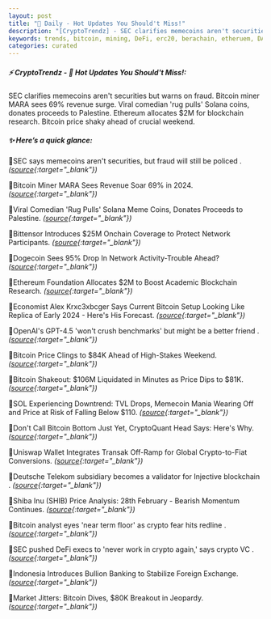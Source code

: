 ```yaml
---
layout: post
title: "🌅 Daily - Hot Updates You Should't Miss!"
description: "[CryptoTrendz] - SEC clarifies memecoins aren't securities but warns on fraud. Bitcoin miner MARA sees 69% revenue surge. Viral comedian 'rug pulls' Solana coins, donates proceeds to Palestine. Ethereum allocates $2M for blockchain research. Bitcoin price shaky ahead of crucial weekend."
keywords: trends, bitcoin, mining, DeFi, erc20, berachain, etheruem, DAO, DEX, staking, btc
categories: curated
---
```


##### ⚡ CryptoTrendz - 📌 *Hot Updates You Should't Miss!:*

SEC clarifies memecoins aren't securities but warns on fraud. Bitcoin miner MARA sees 69% revenue surge. Viral comedian 'rug pulls' Solana coins, donates proceeds to Palestine. Ethereum allocates $2M for blockchain research. Bitcoin price shaky ahead of crucial weekend.

##### ✨ *Here’s a quick glance:*


🔹SEC says memecoins aren't securities, but fraud will still be policed . *([source](https://s.avyag.com/wf7n){:target="_blank"})*

🔹Bitcoin Miner MARA Sees Revenue Soar 69% in 2024. *([source](https://s.avyag.com/l9ji){:target="_blank"})*

🔹Viral Comedian 'Rug Pulls' Solana Meme Coins, Donates Proceeds to Palestine. *([source](https://s.avyag.com/m8wh){:target="_blank"})*

🔹Bittensor Introduces $25M Onchain Coverage to Protect Network Participants. *([source](https://s.avyag.com/vcto){:target="_blank"})*

🔹Dogecoin Sees 95% Drop In Network Activity-Trouble Ahead? *([source](https://s.avyag.com/oo77){:target="_blank"})*

🔹Ethereum Foundation Allocates $2M to Boost Academic Blockchain Research. *([source](https://s.avyag.com/cz5i){:target="_blank"})*

🔹Economist Alex Krxc3xbcger Says Current Bitcoin Setup Looking Like Replica of Early 2024 - Here's His Forecast. *([source](https://s.avyag.com/xs4d){:target="_blank"})*

🔹OpenAI's GPT-4.5 'won't crush benchmarks' but might be a better friend . *([source](https://s.avyag.com/t88n){:target="_blank"})*

🔹Bitcoin Price Clings to $84K Ahead of High-Stakes Weekend. *([source](https://s.avyag.com/yj1l){:target="_blank"})*

🔹Bitcoin Shakeout: $106M Liquidated in Minutes as Price Dips to $81K. *([source](https://s.avyag.com/nv8g){:target="_blank"})*

🔹SOL Experiencing Downtrend: TVL Drops, Memecoin Mania Wearing Off and Price at Risk of Falling Below $110. *([source](https://s.avyag.com/ah97){:target="_blank"})*

🔹Don't Call Bitcoin Bottom Just Yet, CryptoQuant Head Says: Here's Why. *([source](https://s.avyag.com/tfcr){:target="_blank"})*

🔹Uniswap Wallet Integrates Transak Off-Ramp for Global Crypto-to-Fiat Conversions. *([source](https://s.avyag.com/g9sw){:target="_blank"})*

🔹Deutsche Telekom subsidiary becomes a validator for Injective blockchain . *([source](https://s.avyag.com/h60j){:target="_blank"})*

🔹Shiba Inu (SHIB) Price Analysis: 28th February - Bearish Momentum Continues. *([source](https://s.avyag.com/l3ok){:target="_blank"})*

🔹Bitcoin analyst eyes 'near term floor' as crypto fear hits redline . *([source](https://s.avyag.com/jq9w){:target="_blank"})*

🔹SEC pushed DeFi execs to 'never work in crypto again,' says crypto VC . *([source](https://s.avyag.com/51vm){:target="_blank"})*

🔹Indonesia Introduces Bullion Banking to Stabilize Foreign Exchange. *([source](https://s.avyag.com/g0zn){:target="_blank"})*

🔹Market Jitters: Bitcoin Dives, $80K Breakout in Jeopardy. *([source](https://s.avyag.com/7zfk){:target="_blank"})*
